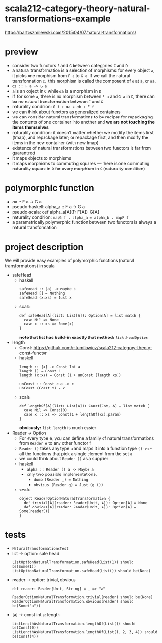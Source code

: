 # scala212-category-theory-natural-transformations-example

https://bartoszmilewski.com/2015/04/07/natural-transformations/

# preview
* consider two functors `F` and `G` between categories `C` and `D`
* a natural transformation is a selection of morphisms: 
    for every object `a`, it picks one morphism from `F a` to `G a`. 
    If we call the natural transformation `α,` this morphism is 
    called the component of `α` at `a`, or `αa`.
* `αa :: F a -> G a`
* `a` is an object in `C` while `αa` is a morphism in `D`
* if, for some `a`, there is no morphism between `F a` and `G a` in `D`, 
    there can be no natural transformation between `F` and `G`
* naturality condition: `G f ∘ αa = αb ∘ F f`
* we can think about functors as generalized containers 
* we can consider natural transformations to be recipes for repackaging the contents of one container into 
    another and **we are not touching the items themselves**
* naturality condition: it doesn’t matter whether we modify the items first (fmap), 
and repackage later; or repackage first, and then modify the items in the new container (with new fmap)
* existence of natural transformations between two functors is far from guaranteed
* it maps objects to morphisms
* it maps morphisms to commuting squares — there is one commuting naturality square in `D` 
    for every morphism in `C` (naturality condition)


# polymorphic function
* αa :: F a -> G a
* pseudo-haskell: alpha_a :: F a -> G a
* pseudo-scala: def alpha_a[A](F: F[A]): G[A]
* naturality condition: `mapG f . alpha_a = alpha_b . mapF f`
* a parametrically polymorphic function between two functors 
    is always a natural transformation

# project description
We will provide easy examples of polymorphic functions (natural transformations) in scala
* safeHead
    * haskell
        ```
        safeHead :: [a] -> Maybe a
        safeHead [] = Nothing
        safeHead (x:xs) = Just x
        ```
    * scala
        ```
        def safeHead[A](list: List[A]): Option[A] = list match {
          case Nil => None
          case x :: xs => Some(x)
        }
        ```
        **note that list has build-in exactly that method:** `list.headOption`
* length
    * Const: https://github.com/mtumilowicz/scala212-category-theory-const-functor
    * haskell
        ```
        length :: [a] -> Const Int a
        length [] = Const 0
        length (x:xs) = Const (1 + unConst (length xs))
        
        unConst :: Const c a -> c
        unConst (Const x) = x
        ```
    * scala
        ```
        def lengthOf[A](list: List[A]): Const[Int, A] = list match {
          case Nil => Const(0)
          case x :: xs => Const(1 + lengthOf(xs).param)
        }
        ```
        **obviously:** `list.length` is much easier
* Reader -> Option
    * For every type e, you can define a family of natural transformations from `Reader e` to any other functor `f`
    * `Reader ()` takes any type `a` and maps it into a function type `()->a` - all the functions that 
        pick a single element from the set `a`
    * we could think about `Reader ()` as a supplier
    * haskell
        * `alpha :: Reader () a -> Maybe a`
        * only two possible implementations:
            * `dumb (Reader _) = Nothing`
            * `obvious (Reader g) = Just (g ())`
    * scala
        ```
        object ReaderOptionNaturalTransformation {
          def trivial[A](reader: Reader[Unit, A]): Option[A] = None
          def obvious[A](reader: Reader[Unit, A]): Option[A] = Some(reader())
        }
        ```
# tests
* `NaturalTransformationsTest`
* list -> option: safe head
    ```
    ListOptionNaturalTransformation.safeHead(List(1)) should be(Some(1))
    ListOptionNaturalTransformation.safeHead(List()) should be(None)
    ```
* reader -> option: trivial, obvious
    ```
    def reader: Reader[Unit, String] = _ => "a"
    
    ReaderOptionNaturalTransformation.trivial(reader) should be(None)
    ReaderOptionNaturalTransformation.obvious(reader) should be(Some("a"))
    ```
* [a] -> const int a: length
    ```
    ListLengthAsNaturalTransformation.lengthOf(List()) should be(Const(0))
    ListLengthAsNaturalTransformation.lengthOf(List(1, 2, 3, 4)) should be(Const(4))
    ```